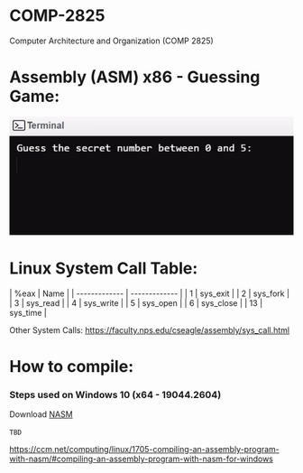 # COMP-2825
Computer Architecture and Organization (COMP 2825)

<h1>Assembly (ASM) x86 - Guessing Game:</h1>
<img src="./media/guessing_game_sample.gif" alt="Guessing Game Sample GIF">

<h1>Linux System Call Table:</h1>
| %eax  | Name |
| ------------- | ------------- |
| 1  | sys_exit  |
| 2  | sys_fork  |
| 3  | sys_read  |
| 4  | sys_write  |
| 5  | sys_open  |
| 6  | sys_close  |
| 13  | sys_time  |

Other System Calls: https://faculty.nps.edu/cseagle/assembly/sys_call.html


<h1> How to compile:</h1>

<h3>Steps used on Windows 10 (x64 - 19044.2604)</h3>
<p>Download <a href="https://ccm.net/downloads/programming/4871-nasm/">NASM</a></p>
<p><code>TBD</code></p>


https://ccm.net/computing/linux/1705-compiling-an-assembly-program-with-nasm/#compiling-an-assembly-program-with-nasm-for-windows